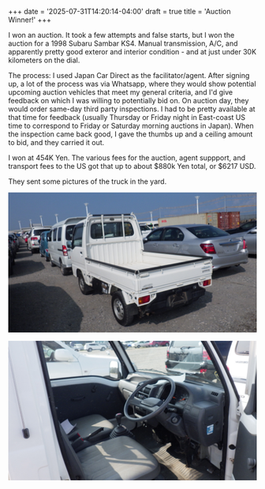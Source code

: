 +++
date = '2025-07-31T14:20:14-04:00'
draft = true
title = 'Auction Winner!'
+++

I won an auction. It took a few attempts and false starts, but I won the auction for a 1998 Subaru Sambar KS4. Manual transmission, A/C, and apparently pretty good exteror and interior condition - and at just under 30K kilometers on the dial.

The process: I used Japan Car Direct as the facilitator/agent. After signing up, a lot of the process was via Whatsapp, where they would show potential upcoming auction vehicles that meet my general criteria, and I'd give feedback on which I was willing to potentially bid on. On auction day, they would order same-day third party inspections. I had to be pretty available at that time for feedback (usually Thursday or Friday night in East-coast US time to correspond to Friday or Saturday morning auctions in Japan). When the inspection came back good, I gave the thumbs up and a ceiling amount to bid, and they carried it out.

I won at 454K Yen. The various fees for the auction, agent suppport, and transport fees to the US got that up to about $880k Yen total, or $6217 USD.

They sent some pictures of the truck in the yard.

![exterior rear photo of the sambar](exterior.JPG)

![interior photo of the sambar](interior.JPG)